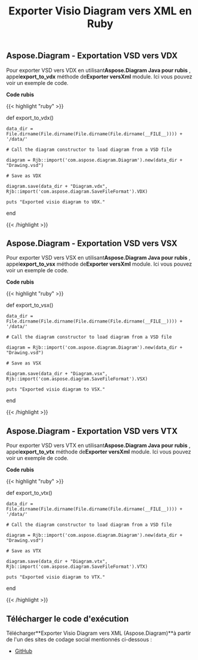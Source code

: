 ﻿---
title: Exporter Visio Diagram vers XML en Ruby
type: docs
weight: 70
url: /fr/java/export-visio-diagram-to-xml-in-ruby/
---
## **Aspose.Diagram - Exportation VSD vers VDX**
Pour exporter VSD vers VDX en utilisant**Aspose.Diagram Java pour rubis** , appel**export_to_vdx** méthode de**Exporter versXml** module. Ici vous pouvez voir un exemple de code.

**Code rubis**

{{< highlight "ruby" >}}

 def export_to_vdx()

    data_dir = File.dirname(File.dirname(File.dirname(File.dirname(__FILE__)))) + '/data/'

    # Call the diagram constructor to load diagram from a VSD file

    diagram = Rjb::import('com.aspose.diagram.Diagram').new(data_dir + "Drawing.vsd")

    # Save as VDX

    diagram.save(data_dir + "Diagram.vdx", Rjb::import('com.aspose.diagram.SaveFileFormat').VDX)

    puts "Exported visio diagram to VDX."

end

{{< /highlight >}}
## **Aspose.Diagram - Exportation VSD vers VSX**
Pour exporter VSD vers VSX en utilisant**Aspose.Diagram Java pour rubis** , appel**export_to_vsx** méthode de**Exporter versXml** module. Ici vous pouvez voir un exemple de code.

**Code rubis**

{{< highlight "ruby" >}}

 def export_to_vsx()

    data_dir = File.dirname(File.dirname(File.dirname(File.dirname(__FILE__)))) + '/data/'

    # Call the diagram constructor to load diagram from a VSD file

    diagram = Rjb::import('com.aspose.diagram.Diagram').new(data_dir + "Drawing.vsd")

    # Save as VSX

    diagram.save(data_dir + "Diagram.vsx", Rjb::import('com.aspose.diagram.SaveFileFormat').VSX)

    puts "Exported visio diagram to VSX."

end

{{< /highlight >}}
## **Aspose.Diagram - Exportation VSD vers VTX**
Pour exporter VSD vers VTX en utilisant**Aspose.Diagram Java pour rubis** , appel**export_to_vtx** méthode de**Exporter versXml** module. Ici vous pouvez voir un exemple de code.

**Code rubis**

{{< highlight "ruby" >}}

 def export_to_vtx()

    data_dir = File.dirname(File.dirname(File.dirname(File.dirname(__FILE__)))) + '/data/'

    # Call the diagram constructor to load diagram from a VSD file

    diagram = Rjb::import('com.aspose.diagram.Diagram').new(data_dir + "Drawing.vsd")

    # Save as VTX

    diagram.save(data_dir + "Diagram.vtx", Rjb::import('com.aspose.diagram.SaveFileFormat').VTX)

    puts "Exported visio diagram to VTX."

end

{{< /highlight >}}
## **Télécharger le code d'exécution**
 Télécharger**Exporter Visio Diagram vers XML (Aspose.Diagram)**à partir de l'un des sites de codage social mentionnés ci-dessous :

- [GitHub](https://github.com/asposediagram/Aspose.Diagram-for-Java/blob/master/Plugins/Aspose_Diagram_Java_for_Ruby/lib/asposediagramjava/Export/exporttoxml.rb)
